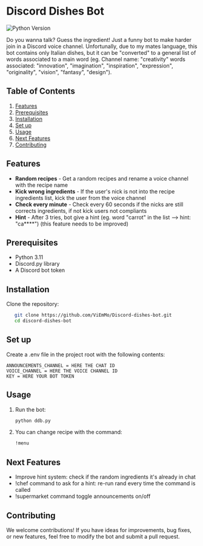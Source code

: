# Discord Dishes Bot

![Python Version](https://img.shields.io/badge/python-3.11-blue?style=for-the-badge)

Do you wanna talk? Guess the ingredient! Just a funny bot to make harder join in a Discord voice channel.
Unfortunally, due to my mates language, this bot contains only Italian dishes, but it can be "converted" to a general list of words associated to a main word (eg. Channel name: "creativity" words associated: "innovation", "imagination", "inspiration", "expression", "originality", "vision", "fantasy", "design").

## Table of Contents

1. [Features](#features)
2. [Prerequisites](#prerequisites)
3. [Installation](#installation)
4. [Set up](#set-up)
5. [Usage](#usage)
6. [Next Features](#next-features)
7. [Contributing](#contributins)

## Features
- **Random recipes** - Get a random recipes and rename a voice channel with the recipe name
- **Kick wrong ingredients** - If the user's nick is not into the recipe ingredients list, kick the user from the voice channel
- **Check every minute** - Check every 60 seconds if the nicks are still corrects ingredients, if not kick users not compliants
- **Hint** - After 3 tries, bot give a hint (eg. word "carrot" in the list --> hint: "ca****") (this feature needs to be improved)

 ## Prerequisites
 - Python 3.11
 - Discord.py library
 - A Discord bot token

 ## Installation
 Clone the repository:
 ```bash
    git clone https://github.com/ViEmMo/Discord-dishes-bot.git
    cd discord-dishes-bot
```

 ## Set up
 Create a .env file in the project root with the following contents:
 ```env
ANNOUNCEMENTS_CHANNEL = HERE THE CHAT ID
VOICE_CHANNEL = HERE THE VOICE CHANNEL ID
KEY = HERE YOUR BOT TOKEN
 ```
 

 ## Usage
 1. Run the bot:
    ```bash
    python ddb.py
    ```
 2. You can change recipe with the command:
    ```bash
    !menu
    ```
## Next Features
- Improve hint system: check if the random ingredients it's already in chat
- !chef command to ask for a hint: re-run rand every time the command is called
- !supermarket command toggle announcements on/off

## Contributing
We welcome contributions! If you have ideas for improvements, bug fixes, or new features, feel free to modify the bot and submit a pull request. 
